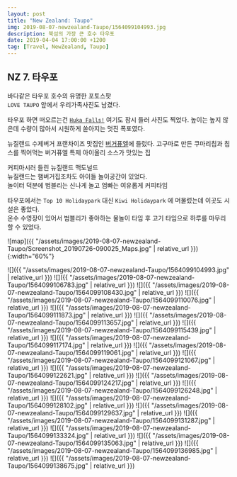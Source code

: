 ```yaml
---
layout: post
title: "New Zealand: Taupo"
img: 2019-08-07-newzealand-Taupo/1564099104993.jpg
description: 북섬의 가장 큰 호수 타우포
date: 2019-04-04 17:00:00 +1200
tag: [Travel, NewZealand, Taupo]
---
```


## NZ 7. 타우포

바다같은 타우포 호수의 유명한 포토스팟  
`LOVE TAUPO` 앞에서 우리가족사진도 남겼다.  

타우포 하면 떠오르는건 [`Huka Falls!`](https://www.lovetaupo.com/en/discover/highlights/huka-falls/) 여기도 잠시 들러 사진도 찍었다.
높이는 높지 않은데 수량이 많아서 시원하게 쏟아지는 멋진 폭포였다.

뉴질랜드 수제버거 프랜차이즈 맛집인 [버거퓨엘](https://www.burgerfuel.com/nz)에 들렀다.
고구마로 만든 쿠마리칩과 칩스를 찍어먹는 버거퓨엘 특제 아이올리 소스가 맛있는 집  

커피마시러 들린 뉴질랜드 맥도널드  
뉴질랜드는 햄버거집조차도 아이들 놀이공간이 있었다.  
놀이터 덕분에 범블리는 신나게 놀고 엄빠는 여유롭게 커피타임  

타우포에서는 `Top 10 Holidaypark` 대신 `Kiwi Holidaypark` 에 머물렀는데 이곳도 시설은 좋았다.  
온수 수영장이 있어서 범블리가 좋아하는 물놀이 타임 후 고기 타임으로 하루를 마무리 할 수 있었다.

![map]({{ "/assets/images/2019-08-07-newzealand-Taupo/Screenshot_20190726-090025_Maps.jpg" | relative_url }}){:width="60%"}

![]({{ "/assets/images/2019-08-07-newzealand-Taupo/1564099104993.jpg"   | relative_url }})
![]({{ "/assets/images/2019-08-07-newzealand-Taupo/1564099106783.jpg"   | relative_url }})
![]({{ "/assets/images/2019-08-07-newzealand-Taupo/1564099108430.jpg"   | relative_url }})
![]({{ "/assets/images/2019-08-07-newzealand-Taupo/1564099110076.jpg"   | relative_url }})
![]({{ "/assets/images/2019-08-07-newzealand-Taupo/1564099111873.jpg"   | relative_url }})
![]({{ "/assets/images/2019-08-07-newzealand-Taupo/1564099113657.jpg"   | relative_url }})
![]({{ "/assets/images/2019-08-07-newzealand-Taupo/1564099115439.jpg"   | relative_url }})
![]({{ "/assets/images/2019-08-07-newzealand-Taupo/1564099117174.jpg"   | relative_url }})
![]({{ "/assets/images/2019-08-07-newzealand-Taupo/1564099119061.jpg"   | relative_url }})
![]({{ "/assets/images/2019-08-07-newzealand-Taupo/1564099121067.jpg"   | relative_url }})
![]({{ "/assets/images/2019-08-07-newzealand-Taupo/1564099122621.jpg"   | relative_url }})
![]({{ "/assets/images/2019-08-07-newzealand-Taupo/1564099124217.jpg"   | relative_url }})
![]({{ "/assets/images/2019-08-07-newzealand-Taupo/1564099126248.jpg"   | relative_url }})
![]({{ "/assets/images/2019-08-07-newzealand-Taupo/1564099128102.jpg"   | relative_url }})
![]({{ "/assets/images/2019-08-07-newzealand-Taupo/1564099129637.jpg"   | relative_url }})
![]({{ "/assets/images/2019-08-07-newzealand-Taupo/1564099131287.jpg"   | relative_url }})
![]({{ "/assets/images/2019-08-07-newzealand-Taupo/1564099133324.jpg"   | relative_url }})
![]({{ "/assets/images/2019-08-07-newzealand-Taupo/1564099135063.jpg"   | relative_url }})
![]({{ "/assets/images/2019-08-07-newzealand-Taupo/1564099136985.jpg"   | relative_url }})
![]({{ "/assets/images/2019-08-07-newzealand-Taupo/1564099138675.jpg"   | relative_url }})
